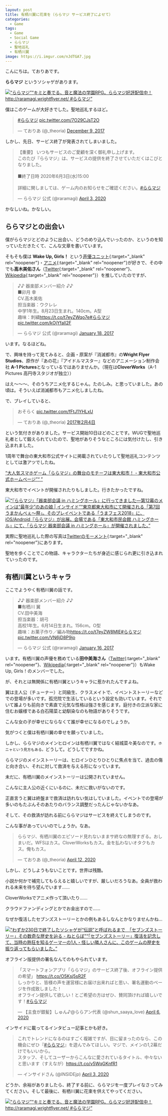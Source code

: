 ```yaml
---
layout: post
title: 有栖川翼に花束を（ららマジ サービス終了によせて）
categories:
  - Game
tags:
  - Game
  - Social Game
  - ららマジ
  - 聖地巡礼
  - 有栖川翼
image: https://i.imgur.com/nJdTGA7.jpg
---
```


こんにちは。ておりあです。

**ららマジ** というソシャゲがあります。

<div class="embed-html-box"><p class="embed-html-box-inner"><a href="http://raramagi.wrightflyer.net/" target="_blank" rel="noopener nofollow"><span class="embed-html-box_image"><img src="https://woinc.jp/img/cache/thumbnail-120x63.svg" style="background-image: url(http://raramagi.wrightflyer.net/common/img/ogpimg.jpg);"></span><span class="embed-html-box_meta"><span class="embed-html-box_title"><q>ららマジ</q></span><span class="embed-html-box_description"><q>キミと奏でる、音と魔法の学園RPG。ららマジ好評配信中！ http://raramagi.wrightflyer.net/ #ららマジ</q></span></span></a></p></div>

僕はこのゲームが大好きでした。聖地巡礼するほど。

<blockquote class="twitter-tweet"><p lang="und" dir="ltr"><a href="https://twitter.com/hashtag/%E3%82%89%E3%82%89%E3%83%9E%E3%82%B8?src=hash&amp;ref_src=twsrc%5Etfw">#ららマジ</a> <a href="https://t.co/7O29CJsT2O">pic.twitter.com/7O29CJsT2O</a></p>&mdash; ておりあ (@_theoria) <a href="https://twitter.com/_theoria/status/939285506122067969?ref_src=twsrc%5Etfw">December 9, 2017</a></blockquote> <script async src="https://platform.twitter.com/widgets.js" charset="utf-8"></script>

しかし、先日、サービス終了が発表されてしまいました。

<blockquote class="twitter-tweet"><p lang="ja" dir="ltr">【重要】 いつもサービスのご愛顧を深く御礼申し上げます。 <br>このたび『ららマジ』は、サービスの提供を終了させていただくはこびとなりました｡ <br><br>■終了日時 2020年6月3日(水)15:00<br><br>詳細に関しましては、ゲーム内のお知らせをご確認ください。<a href="https://twitter.com/hashtag/%E3%82%89%E3%82%89%E3%83%9E%E3%82%B8?src=hash&amp;ref_src=twsrc%5Etfw">#ららマジ</a></p>&mdash; ららマジ 公式 (@raramagi) <a href="https://twitter.com/raramagi/status/1245956697996374016?ref_src=twsrc%5Etfw">April 3, 2020</a></blockquote>

かなしいね。かなしい。

## ららマジとの出会い

僕がららマジとどのように出会い、どうのめり込んでいったのか、というのを知っていただきたくて、こんな文章を書いています。

そもそも僕は **Wake Up, Girls！** という[声優ユニット](https://wug-portal.jp/){:target="_blank" rel="noopener"}・[アニメ](https://wakeupgirls.jp/){:target="_blank" rel="noopener"}が好きで、その中でも**高木美佑さん**（[Twitter](https://twitter.com/Yukgaejang98){:target="_blank" rel="noopener"}、[Wikipedia](https://ja.wikipedia.org/wiki/%E9%AB%98%E6%9C%A8%E7%BE%8E%E4%BD%91){:target="_blank" rel="noopener"}）を推していたのですが、

<blockquote class="twitter-tweet"><p lang="ja" dir="ltr">♪♪ 器楽部メンバー紹介 ♪♪<br>■卯月 幸<br>CV.高木美佑<br>担当楽器：ウクレレ<br>中学1年生。8月23日生まれ。140cm。A型<br>趣味：刺繍<a href="https://t.co/t7eyZWqo7e">https://t.co/t7eyZWqo7e</a><a href="https://twitter.com/hashtag/%E3%82%89%E3%82%89%E3%83%9E%E3%82%B8?src=hash&amp;ref_src=twsrc%5Etfw">#ららマジ</a> <a href="https://t.co/kOjYfall2F">pic.twitter.com/kOjYfall2F</a></p>&mdash; ららマジ 公式 (@raramagi) <a href="https://twitter.com/raramagi/status/821656630827843584?ref_src=twsrc%5Etfw">January 18, 2017</a></blockquote>

います。なるほどね。

で、興味を持って見てみると、企画・原案が『消滅都市』の**Wright Flyer Studios**、原作が『あの花』『アイドルマスター』などのアニメーション制作会社 **A-1 Pictures**となっているではありませんか。（現在は**CloverWorks**（A-1 Pictures 高円寺スタジオが独立））

はえ～～～、そのうちアニメ化するじゃん。たのしみ。と思っていました。あの頃は。そういえば消滅都市もアニメ化しましたね。

で、プレイしていると、

<blockquote class="twitter-tweet" data-conversation="none" data-lang="ja"><p lang="ja" dir="ltr">おそらく <a href="https://t.co/fFtJ1YHLxU">pic.twitter.com/fFtJ1YHLxU</a></p>&mdash; ておりあ (@_theoria) <a href="https://twitter.com/_theoria/status/828000849116831744?ref_src=twsrc%5Etfw">2017年2月4日</a></blockquote>

という気付きがありました。サービス開始10日ほどのことです。WUGで聖地巡礼者として鍛えられていたので、聖地がありそうなところには気付けたし、引き込まれました。

1周年で舞台の東大和市公式サイトに掲載されていたりして聖地巡礼コンテンツとしては激アツでしたね。

<div class="embed-html-box"><p class="embed-html-box-inner"><a href="https://www.city.higashiyamato.lg.jp/index.cfm/34,89316,350,html" target="_blank" rel="noopener nofollow"><span class="embed-html-box_metano-image"><span class="embed-html-box_title"><q>大人気スマホゲーム「ららマジ」の舞台のモチーフは東大和市！ - 東大和市公式ホームページ</q></span><span class="embed-html-box_description"><q> </q></span></span></a></p></div>

東大和市でイベントが開催されたりもしました。行きたかったですね。

<div class="embed-html-box"><p class="embed-html-box-inner"><a href="https://www.inside-games.jp/article/2018/03/07/113196.html" target="_blank" rel="noopener nofollow"><span class="embed-html-box_image"><img src="https://woinc.jp/img/cache/thumbnail-120x63.svg" style="background-image: url(https://www.inside-games.jp/imgs/ogp_f/787280.jpg);"></span><span class="embed-html-box_meta"><span class="embed-html-box_title"><q>『ららマジ』「器楽部会議 in ハミングホール」に行ってきました―第12幕のメインは“最年少”のあの娘 | インサイド</q></span><span class="embed-html-box_description"><q>東京都東大和市にて開催される「第7回 うまかんべぇ～祭」。そのプレイベントである「うまフェス2018」に、iOS/Android『ららマジ』が出展。会場である「東大和市民会館 ハミングホール」にて、「ららマジ 器楽部会議 in ハミングホール」が開催されました。</q></span></span></a></p></div>

実際に聖地巡礼した際の写真は[Twitterのモーメント](https://twitter.com/i/events/956634738604691457){:target="_blank" rel="noopener"}にあります。

聖地を歩くことでこの物語、キャラクターたちが身近に感じられ更に引き込まれていったのです。

## 有栖川翼というキャラ

ここでようやく有栖川翼の話です。

<blockquote class="twitter-tweet"><p lang="ja" dir="ltr">♪♪ 器楽部メンバー紹介 ♪♪<br>■有栖川 翼<br>CV.田中美海<br>担当楽器：胡弓<br>高校1年生。6月14日生まれ。156cm。O型<br>趣味：お菓子作り／編み物<a href="https://t.co/t7eyZW8MIE">https://t.co/t7eyZW8MIE</a><a href="https://twitter.com/hashtag/%E3%82%89%E3%82%89%E3%83%9E%E3%82%B8?src=hash&amp;ref_src=twsrc%5Etfw">#ららマジ</a> <a href="https://t.co/VN6jD8P9jo">pic.twitter.com/VN6jD8P9jo</a></p>&mdash; ららマジ 公式 (@raramagi) <a href="https://twitter.com/raramagi/status/820932626873651202?ref_src=twsrc%5Etfw">January 16, 2017</a></blockquote>

います。有栖川翼の声優を務めている**田中美海さん**（[Twitter](https://twitter.com/minazou_373){:target="_blank" rel="noopener"}、[Wikipedia](https://ja.wikipedia.org/wiki/%E7%94%B0%E4%B8%AD%E7%BE%8E%E6%B5%B7){:target="_blank" rel="noopener"}）もWake Up, Girls！のメンバーでした。

が、それとは無関係に有栖川翼というキャラに惹かれたんですよね。

翼は主人公（チューナー）と同級生、クラスメイトで、イベントストーリーなどでの登場が多いです。孤児院で生活しているという設定も効いています。それでいて誰よりも前向きで素直で元気な性格は強さを感じます。庭付きの立派な家に住むお嬢様である白石陽菜と幼馴染なのも物語がありそうです。

こんな女の子が幸せにならなくて誰が幸せになるのでしょうか。

気がつくと僕は有栖川翼の幸せを願っていました。

しかし、ららマジのメインヒロインは有栖川翼ではなく結城菜々美なのです。<small>ホニャという見方もある。</small>どうして。どうしてですかね。

ららマジのメインストーリーは、ヒロインひとりひとりに焦点を当て、過去の傷と向き合い、それに対して救済を与える形になっています。

未だに、有栖川翼のメインストーリーは公開されていません。

こんなに主人公の近くにいるのに、未だに救いがないのです。

正直言うと翼は終盤まで救済は訪れない気はしていました。イベントでの登場が多いのもたぶんそのあたりのバランス調整だったんじゃないかなあ。

そして、その救済が訪れる前にららマジはサービスを終えてしまうのです。

こんな事があっていいのでしょうか。なあ。

<blockquote class="twitter-tweet"><p lang="ja" dir="ltr">ららマジ、有栖川翼のエピソード見れないままサ終なの無理すぎる。おしまいだ。WFSはカス。CloverWorksもカス。金を払わないオタクもカス。俺もカス。</p>&mdash; ておりあ (@_theoria) <a href="https://twitter.com/_theoria/status/1249224753786654720?ref_src=twsrc%5Etfw">April 12, 2020</a></blockquote>

しかし、どうしようもないことです。世界は残酷。

小説か何かで補完してもらえると嬉しいですが、厳しいだろうなあ。全員が救われる未来を待ち望んでいます……

CloverWorksでアニメ作って頂いたり……

クラウドファンディングとかでお金出すので……

なぜか復活したセブンズストーリーとかの例もあるしなんとかなりませんかね…

<div class="embed-html-box"><p class="embed-html-box-inner"><a href="https://nlab.itmedia.co.jp/nl/articles/1708/02/news128.html" target="_blank" rel="noopener nofollow"><span class="embed-html-box_image"><img src="https://woinc.jp/img/cache/thumbnail-30x25.svg" style="background-image: url(https://image.itmedia.co.jp/nl/articles/1708/02/l_nt_170806sevens05.jpg);"></span><span class="embed-html-box_meta"><span class="embed-html-box_title"><q>わずか230日で終了したソシャゲが“伝説”と呼ばれるまで　「セブンズストーリー」その数奇な歴史を辿る - ねとらぼ</q></span><span class="embed-html-box_description"><q>「セブンズストーリー」復活を記念して、当時の熱狂を知るゲーマーの1人・怪しい隣人さんに、このゲームの歴史を振り返ってもらいました。</q></span></span></a></p></div>

オフライン版提供の署名なんてのもやられています。

<blockquote class="twitter-tweet"><p lang="ja" dir="ltr">「スマートフォンアプリ「ららマジ」のサービス終了後、オフライン提供の希望」 <a href="https://t.co/O5Ksj5sR2F">https://t.co/O5Ksj5sR2F</a><br>しっかりと、皆様の声を運営様にお届け出来ればと思い、署名運動のページを作成致しました！<br>オフライン提供して欲しい！とご希望の方はぜひ、賛同頂ければ嬉しいです！<a href="https://twitter.com/hashtag/%E3%82%89%E3%82%89%E3%83%9E%E3%82%B8?src=hash&amp;ref_src=twsrc%5Etfw">#ららマジ</a></p>&mdash; 【主食が銀髪】しゅん♪@ららアン代表 (@shun_saaya_love) <a href="https://twitter.com/shun_saaya_love/status/1247147045611163650?ref_src=twsrc%5Etfw">April 6, 2020</a></blockquote>

インサイドに載ってるインタビュー記事とかも好き。

<blockquote class="twitter-tweet"><p lang="ja" dir="ltr">これでトレンドになるのはすごく複雑ですが、目に留まったのなら、この機会にぜひ『<a href="https://twitter.com/hashtag/%E3%82%89%E3%82%89%E3%83%9E%E3%82%B8?src=hash&amp;ref_src=twsrc%5Etfw">#ららマジ</a>』を遊んでみてほしい。マジで、メインの1,2幕だけでもいいから。<br>スタッフ、そしてユーザーからこんなに愛されているタイトル、中々ないと思います（すえなが）<a href="https://t.co/v5WqGKnfR1">https://t.co/v5WqGKnfR1</a></p>&mdash; インサイドさん (@INSIDEjp) <a href="https://twitter.com/INSIDEjp/status/1246012997320888321?ref_src=twsrc%5Etfw">April 3, 2020</a></blockquote>

どうか、余裕がありましたら、終了する前に、ららマジを一度プレイなさってみてください。そして最後に、有栖川翼に花束を供えてやってください。

<div class="embed-html-box"><p class="embed-html-box-inner"><a href="http://raramagi.wrightflyer.net/" target="_blank" rel="noopener nofollow"><span class="embed-html-box_image"><img src="https://woinc.jp/img/cache/thumbnail-120x63.svg" style="background-image: url(http://raramagi.wrightflyer.net/common/img/ogpimg.jpg);"></span><span class="embed-html-box_meta"><span class="embed-html-box_title"><q>ららマジ</q></span><span class="embed-html-box_description"><q>キミと奏でる、音と魔法の学園RPG。ららマジ好評配信中！ http://raramagi.wrightflyer.net/ #ららマジ</q></span></span></a></p></div>

